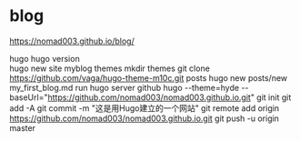 # blog
https://nomad003.github.io/blog/

hugo
    hugo version   
    hugo new site myblog
    themes
        mkdir themes
        git clone https://github.com/vaga/hugo-theme-m10c.git
    posts
         hugo new posts/new my_first_blog.md
    run
         hugo server 
github
    hugo --theme=hyde --baseUrl="https://github.com/nomad003/nomad003.github.io.git"
    git init 
    git add -A
    git commit -m "这是用Hugo建立的一个网站"
    git remote add origin https://github.com/nomad003/nomad003.github.io.git
    git push -u origin master 
    
